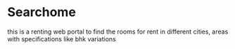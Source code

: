 # Searchome
this is a renting web portal to find the rooms for rent in different cities, areas with specifications like bhk variations
